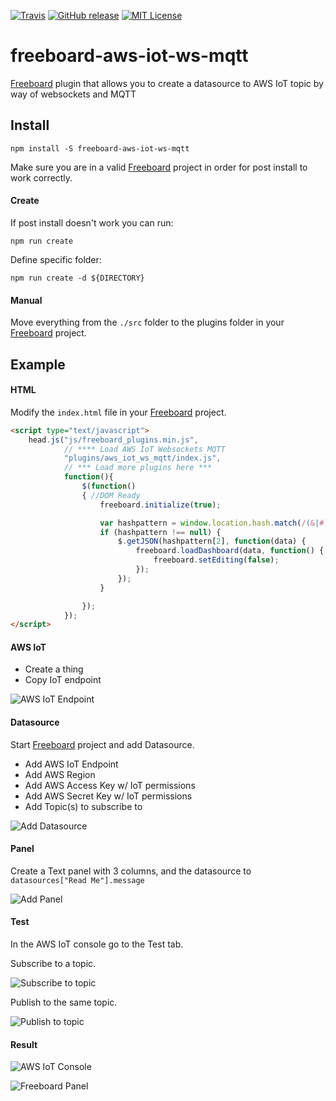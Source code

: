 [![Travis](https://img.shields.io/travis/freeboard-aws-iot-ws-mqtt/rust.svg)]()
[![GitHub release](https://img.shields.io/github/release/freeboard-aws-iot-ws-mqtt/rubidium.svg)]()
[![MIT License](https://img.shields.io/badge/MIT-license-blue.svg?style=flat)]()
# freeboard-aws-iot-ws-mqtt
[Freeboard](https://github.com/Freeboard/freeboard) plugin that allows you to create a datasource to AWS IoT topic by way of websockets and MQTT

## Install
``` shell
npm install -S freeboard-aws-iot-ws-mqtt
```
Make sure you are in a valid [Freeboard](https://github.com/Freeboard/freeboard) project in order for post install to work correctly.

#### Create
If post install doesn't work you can run:
``` shell
npm run create
```
Define specific folder:
``` shell
npm run create -d ${DIRECTORY}
```

#### Manual
Move everything from the `./src` folder to the plugins folder in your [Freeboard](https://github.com/Freeboard/freeboard) project.

## Example
#### HTML
Modify the `index.html` file in your [Freeboard](https://github.com/Freeboard/freeboard)
 project.
``` html
<script type="text/javascript">
    head.js("js/freeboard_plugins.min.js",
            // **** Load AWS IoT Websockets MQTT
            "plugins/aws_iot_ws_mqtt/index.js",
            // *** Load more plugins here ***
            function(){
                $(function()
                { //DOM Ready
                    freeboard.initialize(true);

                    var hashpattern = window.location.hash.match(/(&|#)source=([^&]+)/);
                    if (hashpattern !== null) {
                        $.getJSON(hashpattern[2], function(data) {
                            freeboard.loadDashboard(data, function() {
                                freeboard.setEditing(false);
                            });
                        });
                    }

                });
            });
</script>
```
#### AWS IoT
- Create a thing
- Copy IoT endpoint

![AWS IoT Endpoint](https://github.com/iamfiscus/freeboard-aws-iot-ws-mqtt/raw/master/img/create-thing.png "AWS IoT Endpoint")


#### Datasource
Start [Freeboard](https://github.com/Freeboard/freeboard) project and add Datasource.
- Add AWS IoT Endpoint
- Add AWS Region
- Add AWS Access Key w/ IoT permissions
- Add AWS Secret Key w/ IoT permissions
- Add Topic(s) to subscribe to

![Add Datasource](https://github.com/iamfiscus/freeboard-aws-iot-ws-mqtt/raw/master/img/add-datasource.png "Add Datasource")

#### Panel
Create a Text panel with 3 columns, and the datasource to `datasources["Read Me"].message`

![Add Panel](https://github.com/iamfiscus/freeboard-aws-iot-ws-mqtt/raw/master/img/add-panel.png "Add Panel")

#### Test
In the AWS IoT console go to the Test tab.

Subscribe to a topic.

![Subscribe to topic](https://github.com/iamfiscus/freeboard-aws-iot-ws-mqtt/raw/master/img/aws-subscribe.png "Subscribe to topic")

Publish to the same topic.

![Publish to topic](https://github.com/iamfiscus/freeboard-aws-iot-ws-mqtt/raw/master/img/aws-publish.png "Publish to topic")

#### Result

![AWS IoT Console](https://github.com/iamfiscus/freeboard-aws-iot-ws-mqtt/raw/master/img/aws-result.png "AWS IoT Console")

![Freeboard Panel](https://github.com/iamfiscus/freeboard-aws-iot-ws-mqtt/raw/master/img/panel-result.png "Freeboard Panel")
